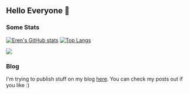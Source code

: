 ## Hello Everyone 👋

<!--
**eren23/eren23** is a ✨ _special_ ✨ repository because its `README.md` (this file) appears on your GitHub profile.

Here are some ideas to get you started:

- 🔭 I’m currently working on ...
- 🌱 I’m currently learning ...
- 👯 I’m looking to collaborate on ...
- 🤔 I’m looking for help with ...
- 💬 Ask me about ...
- 📫 How to reach me: ...
- 😄 Pronouns: ...
- ⚡ Fun fact: ...
-->

### Some Stats

[![Eren's GitHub stats](https://github-readme-stats.vercel.app/api?username=eren23)](https://github.com/anuraghazra/github-readme-stats)  [![Top Langs](https://github-readme-stats.vercel.app/api/top-langs/?username=eren23&layout=compact)](https://github.com/anuraghazra/github-readme-stats)

![](https://komarev.com/ghpvc/?username=eren23) 
### Blog

I'm trying to publish stuff on my blog [here](https://eren23.medium.com/). You can check my posts out if you like :) 
